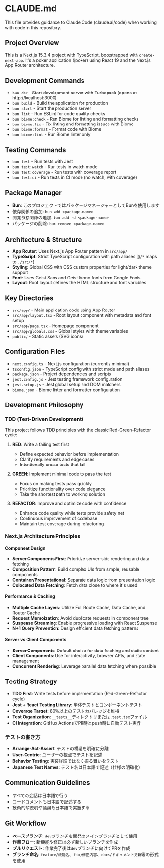 # CLAUDE.md

This file provides guidance to Claude Code (claude.ai/code) when working with code in this repository.

## Project Overview
This is a Next.js 15.3.4 project with TypeScript, bootstrapped with `create-next-app`. It's a poker application (jpoker) using React 19 and the Next.js App Router architecture.

## Development Commands
- `bun dev` - Start development server with Turbopack (opens at http://localhost:3000)
- `bun build` - Build the application for production
- `bun start` - Start the production server
- `bun lint` - Run ESLint for code quality checks
- `bun biome:check` - Run Biome for linting and formatting checks
- `bun biome:fix` - Fix linting and formatting issues with Biome
- `bun biome:format` - Format code with Biome
- `bun biome:lint` - Run Biome linter only

## Testing Commands
- `bun test` - Run tests with Jest
- `bun test:watch` - Run tests in watch mode
- `bun test:coverage` - Run tests with coverage report
- `bun test:ci` - Run tests in CI mode (no watch, with coverage)

## Package Manager
- **Bun**: このプロジェクトではパッケージマネージャーとしてBunを使用します
- 依存関係の追加: `bun add <package-name>`
- 開発依存関係の追加: `bun add -d <package-name>`
- パッケージの削除: `bun remove <package-name>`

## Architecture & Structure
- **App Router**: Uses Next.js App Router pattern in `src/app/`
- **TypeScript**: Strict TypeScript configuration with path aliases (`@/*` maps to `./src/*`)
- **Styling**: Global CSS with CSS custom properties for light/dark theme support
- **Font**: Uses Geist Sans and Geist Mono fonts from Google Fonts
- **Layout**: Root layout defines the HTML structure and font variables

## Key Directories
- `src/app/` - Main application code using App Router
- `src/app/layout.tsx` - Root layout component with metadata and font setup
- `src/app/page.tsx` - Homepage component
- `src/app/globals.css` - Global styles with theme variables
- `public/` - Static assets (SVG icons)

## Configuration Files
- `next.config.ts` - Next.js configuration (currently minimal)
- `tsconfig.json` - TypeScript config with strict mode and path aliases
- `package.json` - Project dependencies and scripts
- `jest.config.js` - Jest testing framework configuration
- `jest.setup.js` - Jest global setup and DOM matchers
- `biome.json` - Biome linter and formatter configuration

## Development Philosophy

### TDD (Test-Driven Development)
This project follows TDD principles with the classic Red-Green-Refactor cycle:

1. **RED**: Write a failing test first
   - Define expected behavior before implementation
   - Clarify requirements and edge cases
   - Intentionally create tests that fail

2. **GREEN**: Implement minimal code to pass the test
   - Focus on making tests pass quickly
   - Prioritize functionality over code elegance
   - Take the shortest path to working solution

3. **REFACTOR**: Improve and optimize code with confidence
   - Enhance code quality while tests provide safety net
   - Continuous improvement of codebase
   - Maintain test coverage during refactoring

### Next.js Architecture Principles

#### Component Design
- **Server Components First**: Prioritize server-side rendering and data fetching
- **Composition Pattern**: Build complex UIs from simple, reusable components  
- **Container/Presentational**: Separate data logic from presentation logic
- **Colocated Data Fetching**: Fetch data close to where it's used

#### Performance & Caching
- **Multiple Cache Layers**: Utilize Full Route Cache, Data Cache, and Router Cache
- **Request Memoization**: Avoid duplicate requests in component tree
- **Suspense Streaming**: Enable progressive loading with React Suspense
- **N+1 Query Prevention**: Design efficient data fetching patterns

#### Server vs Client Components
- **Server Components**: Default choice for data fetching and static content
- **Client Components**: Use for interactivity, browser APIs, and state management
- **Concurrent Rendering**: Leverage parallel data fetching where possible

## Testing Strategy
- **TDD First**: Write tests before implementation (Red-Green-Refactor cycle)
- **Jest + React Testing Library**: 単体テストとコンポーネントテスト
- **Coverage Target**: 80%以上のテストカバレッジを維持
- **Test Organization**: `__tests__`ディレクトリまたは`.test.tsx`ファイル
- **CI Integration**: GitHub ActionsでPR時とpush時に自動テスト実行

### テストの書き方
- **Arrange-Act-Assert**: テストの構造を明確に分離
- **User-Centric**: ユーザーの視点でテストを記述
- **Behavior Testing**: 実装詳細ではなく振る舞いをテスト
- **Japanese Test Names**: テスト名は日本語で記述（仕様の明確化）

## Communication Guidelines
- すべての会話は日本語で行う
- コードコメントも日本語で記述する
- 技術的な説明や議論も日本語で実施する

## Git Workflow
- **ベースブランチ**: `dev`ブランチを開発のメインブランチとして使用
- **作業フロー**: 新機能や修正は必ず新しいブランチを作成
- **プルリクエスト**: 作業完了後は`dev`ブランチに向けてPRを作成
- **ブランチ命名**: `feature/機能名`、`fix/修正内容`、`docs/ドキュメント更新`等の形式を使用
